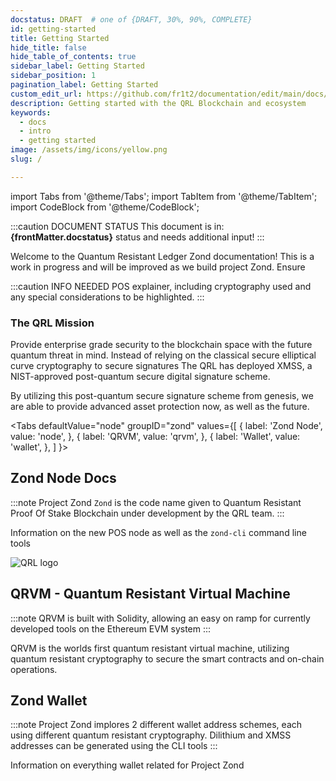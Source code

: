 ```yaml
---
docstatus: DRAFT  # one of {DRAFT, 30%, 90%, COMPLETE}
id: getting-started
title: Getting Started
hide_title: false
hide_table_of_contents: true
sidebar_label: Getting Started
sidebar_position: 1
pagination_label: Getting Started
custom_edit_url: https://github.com/fr1t2/documentation/edit/main/docs/getting-started.md
description: Getting started with the QRL Blockchain and ecosystem
keywords:
  - docs
  - intro
  - getting started
image: /assets/img/icons/yellow.png
slug: /

---
```


import Tabs from '@theme/Tabs';
import TabItem from '@theme/TabItem';
import CodeBlock from '@theme/CodeBlock';


:::caution DOCUMENT STATUS 
<span>This document is in: <b>{frontMatter.docstatus}</b> status and needs additional input!</span>
:::


Welcome to the Quantum Resistant Ledger Zond documentation! This is a work in progress and will be improved as we build project Zond. Ensure


:::caution INFO NEEDED
<span>POS explainer, including cryptography used and any special considerations to be highlighted.</span>
:::



### The QRL Mission

Provide enterprise grade security to the blockchain space with the future quantum threat in mind. Instead of relying on the classical secure elliptical curve cryptography to secure signatures The QRL has deployed XMSS, a NIST-approved post-quantum secure digital signature scheme.

By utilizing this post-quantum secure signature scheme from genesis, we are able to provide advanced asset protection now, as well as the future.




<Tabs
  defaultValue="node"
  groupID="zond"
  values={[
    { label: 'Zond Node', value: 'node', },
    { label: 'QRVM', value: 'qrvm', },
    { label: 'Wallet', value: 'wallet', },
  ]
}>



<TabItem value="node">

<h2>Zond Node Docs</h2>

:::note Project Zond
`Zond` is the code name given to Quantum Resistant Proof Of Stake Blockchain under development by the QRL team.
:::

Information on the new POS node as well as the `zond-cli` command line tools

<span><img src={frontMatter.image} alt='QRL logo' /></span>

</TabItem>

<TabItem value="qrvm">

<h2>QRVM - Quantum Resistant Virtual Machine</h2>

:::note
QRVM is built with Solidity, allowing an easy on ramp for currently developed tools on the Ethereum EVM system 
:::

QRVM is the worlds first quantum resistant virtual machine, utilizing quantum resistant cryptography to secure the smart contracts and on-chain operations.

</TabItem>



<TabItem value="wallet">

<h2>Zond Wallet</h2>

:::note
Project Zond implores 2 different wallet address schemes, each using different quantum resistant cryptography. Dilithium and XMSS addresses can be generated using the CLI tools 
:::

Information on everything wallet related for Project Zond 

</TabItem>


</Tabs>
